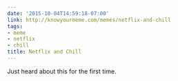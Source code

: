 ```yaml
---
date: '2015-10-04T14:59:18-07:00'
link: http://knowyourmeme.com/memes/netflix-and-chill
tags:
- meme
- netflix
- chill
title: Netflix and Chill
---
```


Just heard about this for the first time.
